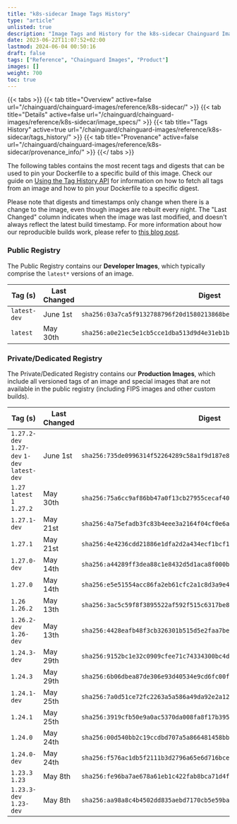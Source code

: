 ```yaml
---
title: "k8s-sidecar Image Tags History"
type: "article"
unlisted: true
description: "Image Tags and History for the k8s-sidecar Chainguard Image"
date: 2023-06-22T11:07:52+02:00
lastmod: 2024-06-04 00:50:16
draft: false
tags: ["Reference", "Chainguard Images", "Product"]
images: []
weight: 700
toc: true
---
```


{{< tabs >}}
{{< tab title="Overview" active=false url="/chainguard/chainguard-images/reference/k8s-sidecar/" >}}
{{< tab title="Details" active=false url="/chainguard/chainguard-images/reference/k8s-sidecar/image_specs/" >}}
{{< tab title="Tags History" active=true url="/chainguard/chainguard-images/reference/k8s-sidecar/tags_history/" >}}
{{< tab title="Provenance" active=false url="/chainguard/chainguard-images/reference/k8s-sidecar/provenance_info/" >}}
{{</ tabs >}}

The following tables contains the most recent tags and digests that can be used to pin your Dockerfile to a specific build of this image. Check our guide on [Using the Tag History API](/chainguard/chainguard-images/using-the-tag-history-api/) for information on how to fetch all tags from an image and how to pin your Dockerfile to a specific digest.

Please note that digests and timestamps only change when there is a change to the image, even though images are rebuilt every night. The "Last Changed" column indicates when the image was last modified, and doesn't always reflect the latest build timestamp. For more information about how our reproducible builds work, please refer to [this blog post](https://www.chainguard.dev/unchained/reproducing-chainguards-reproducible-image-builds).

### Public Registry
The Public Registry contains our **Developer Images**, which typically comprise the `latest*` versions of an image.

| Tag (s)       | Last Changed | Digest                                                                    |
|---------------|--------------|---------------------------------------------------------------------------|
|  `latest-dev` | June 1st     | `sha256:03a7ca5f9132788796f20d1580213868be28ed3c41fb681a154d909031bfe74b` |
|  `latest`     | May 30th     | `sha256:a0e21ec5e1cb5cce1dba513d9d4e31eb1ba1bd2aac928cb8d2a8f9a831088b9a` |


### Private/Dedicated Registry
The Private/Dedicated Registry contains our **Production Images**, which include all versioned tags of an image and special images that are not available in the public registry (including FIPS images and other custom builds).

| Tag (s)                                       | Last Changed | Digest                                                                    |
|-----------------------------------------------|--------------|---------------------------------------------------------------------------|
|  `1.27.2-dev` `1.27-dev` `1-dev` `latest-dev` | June 1st     | `sha256:735de0996314f52264289c58a1f9d187e8a8d933ebc5741835ea719be15447a3` |
|  `1.27` `latest` `1` `1.27.2`                 | May 30th     | `sha256:75a6cc9af86bb47a0f13cb27955cecaf4002ec489af82fcade95eaef36bdabb6` |
|  `1.27.1-dev`                                 | May 21st     | `sha256:4a75efadb3fc83b4eee3a2164f04cf0e6a85c774f44ac06ad8bdd206bcadc314` |
|  `1.27.1`                                     | May 21st     | `sha256:4e4236cdd21886e1dfa2d2a434ecf1bcf1f16168aa8d5cb98ff6ccf33d2c2473` |
|  `1.27.0-dev`                                 | May 14th     | `sha256:a44289ff3dea88c1e8432d5d1aca8f000bf3a0632de02c694ca55dcd97b0f149` |
|  `1.27.0`                                     | May 14th     | `sha256:e5e51554acc86fa2eb61cfc2a1c8d3a9e4dfc1ab6b11a70f55945fb2d427b2c4` |
|  `1.26` `1.26.2`                              | May 13th     | `sha256:3ac5c59f8f3895522af592f515c6317be85ef3203f1216bb7fb4ad7e472f5cd2` |
|  `1.26.2-dev` `1.26-dev`                      | May 13th     | `sha256:4428eafb48f3cb326301b515d5e2faa7be1c56756a1a42532e9f69ee67f987af` |
|  `1.24.3-dev`                                 | May 29th     | `sha256:9152bc1e32c0909cfee71c74334300bc4d61544bcbe9a5448a79f5f06e548f65` |
|  `1.24.3`                                     | May 29th     | `sha256:6b06dbea87de306e93d40534e9cd6fc00f99ae89192dfc68dd5263239b9c779d` |
|  `1.24.1-dev`                                 | May 25th     | `sha256:7a0d51ce72fc2263a5a586a49da92e2a123424ce763476d982e99c1cba942546` |
|  `1.24.1`                                     | May 25th     | `sha256:3919cfb50e9a0ac5370da008fa8f17b3957f072f20bae4d6139881a875bdde96` |
|  `1.24.0`                                     | May 24th     | `sha256:00d540bb2c19ccdbd707a5a866481458bb81224fc7741474c74db26bf59e54b3` |
|  `1.24.0-dev`                                 | May 24th     | `sha256:f576ac1db5f2111b3d2796a65e6d716bceab9bec5cb90ccb19c31122d04301ae` |
|  `1.23.3` `1.23`                              | May 8th      | `sha256:fe96ba7ae678a61eb1c422fab8bca71d4faa1f520ba35a441789856488e89ebb` |
|  `1.23.3-dev` `1.23-dev`                      | May 8th      | `sha256:aa98a8c4b4502dd835aebd7170cb5e59ba1ae9a5156da184a9de8b0879072ed6` |

